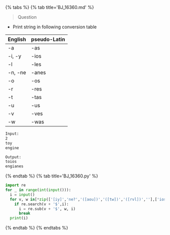 {% tabs %}
{% tab title='BJ_16360.md' %}

> Question

* Print string in following conversion table

| English | pseudo-Latin |
| ------- | ------------ |
| -a      | -as          |
| -i, -y  | -ios         |
| -l      | -les         |
| -n, -ne | -anes        |
| -o      | -os          |
| -r      | -res         |
| -t      | -tas         |
| -u      | -us          |
| -v      | -ves         |
| -w      | -was         |

```txt
Input:
2
toy
engine

Output:
toios
engianes
```

{% endtab %}
{% tab title='BJ_16360.py' %}

```py
import re
for _ in range(int(input())):
  i = input()
  for v, w in[*zip(['[iy]','ne?','([aou])','([tw])','([rvl])',''],['ios','anes','\g<1>s','\g<1>as','\g<1>es','us'])]:
    if re.search(v + '$',i):
      i = re.sub(v + '$', w, i)
      break
  print(i)
```

{% endtab %}
{% endtabs %}
